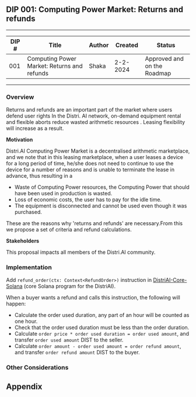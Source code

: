 ## **DIP 001: Computing Power Market: Returns and refunds**

---
|DIP #   | Title  | Author  | Created  | Status  |
|---|---|---|---|---|
|001   | Computing Power Market: Returns and refunds  | Shaka  | 2-2-2024 | Approved and on the Roadmap  |
---

### Overview

Returns and refunds are an important part of the market where users defend user rights In the Distri.
AI network, on-demand equipment rental and flexible aborts reduce wasted arithmetic resources . 
Leasing flexibility will increase as a result.

**Motivation**

Distri.AI Computing Power Market is a decentralised arithmetic marketplace, and we note that in this leasing marketplace, when a user leases a device for a long period of time, he/she does not need to continue to use the device for a number of reasons and is unable to terminate the lease in advance, thus resulting in a
- Waste of Computing Power resources, the Computing Power that should have been used in production is wasted.
- Loss of economic costs, the user has to pay for the idle time.
- The equipment is disconnected and cannot be used even though it was purchased.

These are the reasons why 'returns and refunds' are necessary.From this we propose a set of criteria and refund calculations.

**Stakeholders**

This proposal impacts all members of the Distri.AI community.

### Implementation

Add `refund_order(ctx: Context<RefundOrder>)` instruction in [DistriAI-Core-Solana](https://github.com/distri-group/DistriAI-Core-Solana) (core Solana program for the DistriAI).

When a buyer wants a refund and calls this instruction, the following will happen:
- Calculate the order used duration, any part of an hour will be counted as one hour.
- Check that the order used duration must be less than the order duration.
- Calculate `order price * order used duration = order used amount`, and transfer `order used amount` DIST to the seller.
- Calculate `order amount - order used amount = order refund amount`, and transfer `order refund amount` DIST to the buyer.

### **Other Considerations**




## **Appendix**
